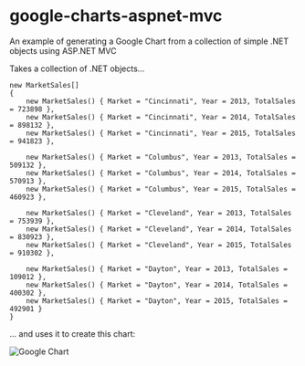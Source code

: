 # google-charts-aspnet-mvc
An example of generating a Google Chart from a collection of simple .NET objects using ASP.NET MVC

Takes a collection of .NET objects...

    new MarketSales[]
    {
        new MarketSales() { Market = "Cincinnati", Year = 2013, TotalSales = 723898 },
        new MarketSales() { Market = "Cincinnati", Year = 2014, TotalSales = 898132 },
        new MarketSales() { Market = "Cincinnati", Year = 2015, TotalSales = 941823 },
        
        new MarketSales() { Market = "Columbus", Year = 2013, TotalSales = 509132 },
        new MarketSales() { Market = "Columbus", Year = 2014, TotalSales = 570913 },
        new MarketSales() { Market = "Columbus", Year = 2015, TotalSales = 460923 },
        
        new MarketSales() { Market = "Cleveland", Year = 2013, TotalSales = 753939 },
        new MarketSales() { Market = "Cleveland", Year = 2014, TotalSales = 830923 },
        new MarketSales() { Market = "Cleveland", Year = 2015, TotalSales = 910302 },
        
        new MarketSales() { Market = "Dayton", Year = 2013, TotalSales = 109012 },
        new MarketSales() { Market = "Dayton", Year = 2014, TotalSales = 400302 },
        new MarketSales() { Market = "Dayton", Year = 2015, TotalSales = 492901 }
    }

... and uses it to create this chart:

![Google Chart](https://blog.cinlogic.com/wp-content/uploads/2016/02/GoogleChart.png)
